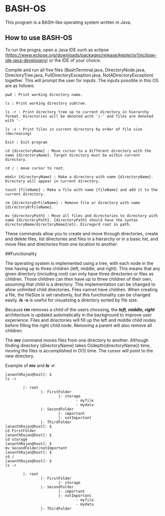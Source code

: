 # BASH-OS
This program is a BASH-like operating system written in Java. 

## How to use BASH-OS
To run the progra, open a Java IDE such as eclipse (https://www.eclipse.org/downloads/packages/release/kepler/sr1/eclipse-ide-java-developers) or the IDE of your choice. 

Compile and run all five files (BashTerminal.java, DirectoryNode.java, DirectoryTree.java, FullDirectoryException.java, NotADirectoryException) together. This will prompt the user for inputs.
The inputs possible in this OS are as follows:
```
pwd : Print working directory name.

ls : Print working directory subtree.

ls -r : Print directory tree up to current directory in hierarchy format. Directories will be denoted with '|-' and files are denoted with '-'

ls -s : Print files in current directory by order of file size (decreasing)

Exit : Exit program

cd {directoryName} : Move cursor to a different directory with the name {directoryName}. Target directory must be within current directory.

cd / : move cursor to root.

mkdir {directoryName} : Make a directory with name {directoryName}. Directory will appear in current directory.

touch {fileName} : Make a file with name {fileName} and add it to the current directory.

rm {directoryOrFileName} : Remove file or directory with name {directoryOrFileName}. 

mv {directoryPath} : Move all files and directories to directory with name {directoryPath}. {directoryPath} should have the syntax directoryName/directoryName2/etc. Disregard root in path.
```
These commands allow you to create and move through directories, create and delete files, list directories and files in a hierarchy or in a basic list, and move files and directories from one location to another. 

##Functionality

The operating system is implemented using a tree, with each node in the tree having up to three children (left, middle, and right). This means that any given directory (including root) can only have three directories or files as children. Those children can then have up to three children of their own, assuming that child is a directory. This implementation can be changed to allow unlimited child directories. Files cannot have children. When creating a file, the fileSize is set randomly, but this functionality can be changed easily. ***ls -s*** is useful for visualizing a directory sorted by file size. 

Because ***rm*** removes a child of the users choosing, the ***left, middle, right*** architecture is updated automatically in the background to improve user experience. Files and directories will fill up the left and middle child nodes before filling the right child node. Removing a parent will also remove all children. 

The ***mv*** command moves files from one directory to another. Although finding directory {directoryName} takes O(depth{directoryName}) time, moving the files is accomplished in O(1) time. The cursor will point to the new directory.

Example of ***mv*** and ***ls -r***:
```
[ananthRajan@host]: $ 
ls -r

        |- root
                |- FirstFolder
                        |- storage
                                - myfile
                                - mydata
                |- SecondFolder
                        |- important
                        |- notImportant
                |- ThirdFolder
[ananthRajan@host]: $
cd FirstFolder
[ananthRajan@host]: $ 
cd storage
[ananthRajan@host]: $ 
mv SecondFolder/notImportant
[ananthRajan@host]: $ 
cd /
[ananthRajan@host]: $ 
ls -r

        |- root
                |- FirstFolder
                        |- storage      
                |- SecondFolder
                        |- important    
                        |- notImportant 
                                - myfile
                                - mydata
                |- ThirdFolder

```




